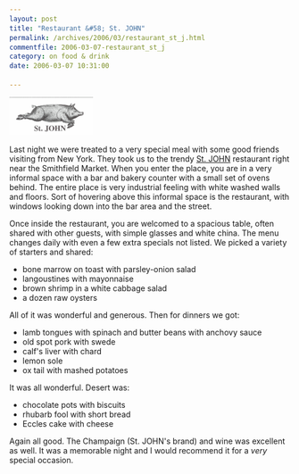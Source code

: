 ```yaml
---
layout: post
title: "Restaurant &#58; St. JOHN"
permalink: /archives/2006/03/restaurant_st_j.html
commentfile: 2006-03-07-restaurant_st_j
category: on food & drink
date: 2006-03-07 10:31:00

---
```


<a href="/assets/images/stJohnRestaurant.jpg"><img src="/assets/images/stJohnRestaurant-thumb.gif" width="150" height="68" alt="St. JOHN's logo" title="St. JOHN" class="photo right" /></a>

Last night we were treated to a very special meal with some good friends visiting from New York. They took us to the trendy [St. JOHN](http://www.stjohnrestaurant.co.uk/) restaurant right near the Smithfield Market. When you enter the place, you are in a very informal space with a bar and bakery counter with a small set of ovens behind. The entire place is very industrial feeling with white washed walls and floors. Sort of hovering above this informal space is the restaurant, with windows looking down into the bar area and the street.

Once inside the restaurant, you are welcomed to a spacious table, often shared with other guests, with simple glasses and white china. The menu changes daily with even a few extra specials not listed. We picked a variety of starters and shared:

-   bone marrow on toast with parsley-onion salad
-   langoustines with mayonnaise
-   brown shrimp in a white cabbage salad
-   a dozen raw oysters

All of it was wonderful and generous. Then for dinners we got:

-   lamb tongues with spinach and butter beans with anchovy sauce
-   old spot pork with swede
-   calf's liver with chard
-   lemon sole
-   ox tail with mashed potatoes

It was all wonderful. Desert was:

-   chocolate pots with biscuits
-   rhubarb fool with short bread
-   Eccles cake with cheese

Again all good. The Champaign (St. JOHN's brand) and wine was excellent as well. It was a memorable night and I would recommend it for a *very* special occasion.
